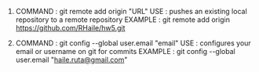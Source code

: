1. COMMAND : git remote add origin "URL"
   USE : pushes an existing local repository to a remote repository
   EXAMPLE : git remote add origin https://github.com/RHaile/hw5.git

2. COMMAND : git config --global user.email "email"
   USE : configures your email or username on git for commits
   EXAMPLE : git config --global user.email "haile.ruta@gmail.com"